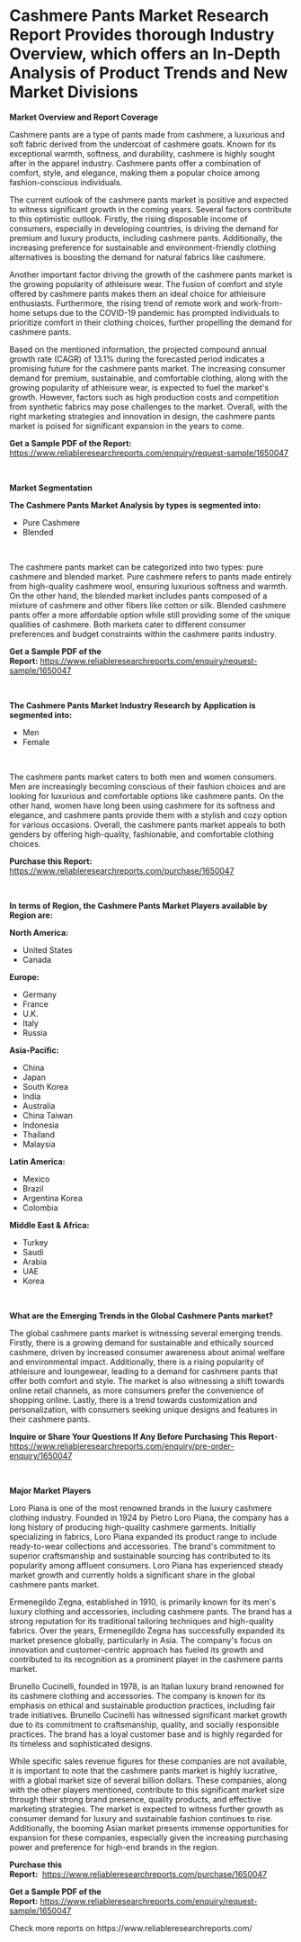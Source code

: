 <p><h1>Cashmere Pants Market Research Report Provides thorough Industry Overview, which offers an In-Depth Analysis of Product Trends and New Market Divisions</h1></p><p><strong>Market Overview and Report Coverage</strong></p>
<p><p>Cashmere pants are a type of pants made from cashmere, a luxurious and soft fabric derived from the undercoat of cashmere goats. Known for its exceptional warmth, softness, and durability, cashmere is highly sought after in the apparel industry. Cashmere pants offer a combination of comfort, style, and elegance, making them a popular choice among fashion-conscious individuals.</p><p>The current outlook of the cashmere pants market is positive and expected to witness significant growth in the coming years. Several factors contribute to this optimistic outlook. Firstly, the rising disposable income of consumers, especially in developing countries, is driving the demand for premium and luxury products, including cashmere pants. Additionally, the increasing preference for sustainable and environment-friendly clothing alternatives is boosting the demand for natural fabrics like cashmere.</p><p>Another important factor driving the growth of the cashmere pants market is the growing popularity of athleisure wear. The fusion of comfort and style offered by cashmere pants makes them an ideal choice for athleisure enthusiasts. Furthermore, the rising trend of remote work and work-from-home setups due to the COVID-19 pandemic has prompted individuals to prioritize comfort in their clothing choices, further propelling the demand for cashmere pants.</p><p>Based on the mentioned information, the projected compound annual growth rate (CAGR) of 13.1% during the forecasted period indicates a promising future for the cashmere pants market. The increasing consumer demand for premium, sustainable, and comfortable clothing, along with the growing popularity of athleisure wear, is expected to fuel the market's growth. However, factors such as high production costs and competition from synthetic fabrics may pose challenges to the market. Overall, with the right marketing strategies and innovation in design, the cashmere pants market is poised for significant expansion in the years to come.</p></p>
<p><strong>Get a Sample PDF of the Report:</strong> <a href="https://www.reliableresearchreports.com/enquiry/request-sample/1650047">https://www.reliableresearchreports.com/enquiry/request-sample/1650047</a></p>
<p>&nbsp;</p>
<p><strong>Market Segmentation</strong></p>
<p><strong>The Cashmere Pants Market Analysis by types is segmented into:</strong></p>
<p><ul><li>Pure Cashmere</li><li>Blended</li></ul></p>
<p>&nbsp;</p>
<p><p>The cashmere pants market can be categorized into two types: pure cashmere and blended market. Pure cashmere refers to pants made entirely from high-quality cashmere wool, ensuring luxurious softness and warmth. On the other hand, the blended market includes pants composed of a mixture of cashmere and other fibers like cotton or silk. Blended cashmere pants offer a more affordable option while still providing some of the unique qualities of cashmere. Both markets cater to different consumer preferences and budget constraints within the cashmere pants industry.</p></p>
<p><strong>Get a Sample PDF of the Report:</strong>&nbsp;<a href="https://www.reliableresearchreports.com/enquiry/request-sample/1650047">https://www.reliableresearchreports.com/enquiry/request-sample/1650047</a></p>
<p>&nbsp;</p>
<p><strong>The Cashmere Pants Market Industry Research by Application is segmented into:</strong></p>
<p><ul><li>Men</li><li>Female</li></ul></p>
<p>&nbsp;</p>
<p><p>The cashmere pants market caters to both men and women consumers. Men are increasingly becoming conscious of their fashion choices and are looking for luxurious and comfortable options like cashmere pants. On the other hand, women have long been using cashmere for its softness and elegance, and cashmere pants provide them with a stylish and cozy option for various occasions. Overall, the cashmere pants market appeals to both genders by offering high-quality, fashionable, and comfortable clothing choices.</p></p>
<p><strong>Purchase this Report:</strong>&nbsp; <a href="https://www.reliableresearchreports.com/purchase/1650047">https://www.reliableresearchreports.com/purchase/1650047</a></p>
<p>&nbsp;</p>
<p><strong>In terms of Region, the Cashmere Pants Market Players available by Region are:</strong></p>
<p>
    <p> <strong> North America: </strong>
        <ul>
            <li>United States</li>
            <li>Canada</li>
        </ul>
        </p> 
    <p> <strong> Europe: </strong>
        <ul>
            <li>Germany</li>
            <li>France</li>
            <li>U.K.</li>
            <li>Italy</li>
            <li>Russia</li>
        </ul>
        </p> 
    <p> <strong> Asia-Pacific: </strong>
        <ul>
            <li>China</li>
            <li>Japan</li>
            <li>South Korea</li>
            <li>India</li>
            <li>Australia</li>
            <li>China Taiwan</li>
            <li>Indonesia</li>
            <li>Thailand</li>
            <li>Malaysia</li>
        </ul>
        </p> 
    <p> <strong> Latin America: </strong>
        <ul>
            <li>Mexico</li>
            <li>Brazil</li>
            <li>Argentina Korea</li>
            <li>Colombia</li>
        </ul>
        </p> 
    <p> <strong> Middle East & Africa: </strong>
        <ul>
            <li>Turkey</li>
            <li>Saudi</li>
            <li>Arabia</li>
            <li>UAE</li>
            <li>Korea</li>
        </ul>
    </p>
    </p>
<p>&nbsp;</p>
<p><strong>What are the Emerging Trends in the Global Cashmere Pants market?</strong></p>
<p><p>The global cashmere pants market is witnessing several emerging trends. Firstly, there is a growing demand for sustainable and ethically sourced cashmere, driven by increased consumer awareness about animal welfare and environmental impact. Additionally, there is a rising popularity of athleisure and loungewear, leading to a demand for cashmere pants that offer both comfort and style. The market is also witnessing a shift towards online retail channels, as more consumers prefer the convenience of shopping online. Lastly, there is a trend towards customization and personalization, with consumers seeking unique designs and features in their cashmere pants.</p></p>
<p><strong>Inquire or Share Your Questions If Any Before Purchasing This Report</strong>- <a href="https://www.reliableresearchreports.com/enquiry/pre-order-enquiry/1650047">https://www.reliableresearchreports.com/enquiry/pre-order-enquiry/1650047</a></p>
<p>&nbsp;</p>
<p><strong>Major Market Players</strong></p>
<p><p>Loro Piana is one of the most renowned brands in the luxury cashmere clothing industry. Founded in 1924 by Pietro Loro Piana, the company has a long history of producing high-quality cashmere garments. Initially specializing in fabrics, Loro Piana expanded its product range to include ready-to-wear collections and accessories. The brand's commitment to superior craftsmanship and sustainable sourcing has contributed to its popularity among affluent consumers. Loro Piana has experienced steady market growth and currently holds a significant share in the global cashmere pants market.</p><p>Ermenegildo Zegna, established in 1910, is primarily known for its men's luxury clothing and accessories, including cashmere pants. The brand has a strong reputation for its traditional tailoring techniques and high-quality fabrics. Over the years, Ermenegildo Zegna has successfully expanded its market presence globally, particularly in Asia. The company's focus on innovation and customer-centric approach has fueled its growth and contributed to its recognition as a prominent player in the cashmere pants market.</p><p>Brunello Cucinelli, founded in 1978, is an Italian luxury brand renowned for its cashmere clothing and accessories. The company is known for its emphasis on ethical and sustainable production practices, including fair trade initiatives. Brunello Cucinelli has witnessed significant market growth due to its commitment to craftsmanship, quality, and socially responsible practices. The brand has a loyal customer base and is highly regarded for its timeless and sophisticated designs.</p><p>While specific sales revenue figures for these companies are not available, it is important to note that the cashmere pants market is highly lucrative, with a global market size of several billion dollars. These companies, along with the other players mentioned, contribute to this significant market size through their strong brand presence, quality products, and effective marketing strategies. The market is expected to witness further growth as consumer demand for luxury and sustainable fashion continues to rise. Additionally, the booming Asian market presents immense opportunities for expansion for these companies, especially given the increasing purchasing power and preference for high-end brands in the region.</p></p>
<p><strong>Purchase this Report:</strong>&nbsp;&nbsp;<a href="https://www.reliableresearchreports.com/purchase/1650047">https://www.reliableresearchreports.com/purchase/1650047</a></p>
<p></p>
<p><strong>Get a Sample PDF of the Report:</strong>&nbsp;<a href="https://www.reliableresearchreports.com/enquiry/request-sample/1650047">https://www.reliableresearchreports.com/enquiry/request-sample/1650047</a></p>
<p>Check more reports on https://www.reliableresearchreports.com/</p>